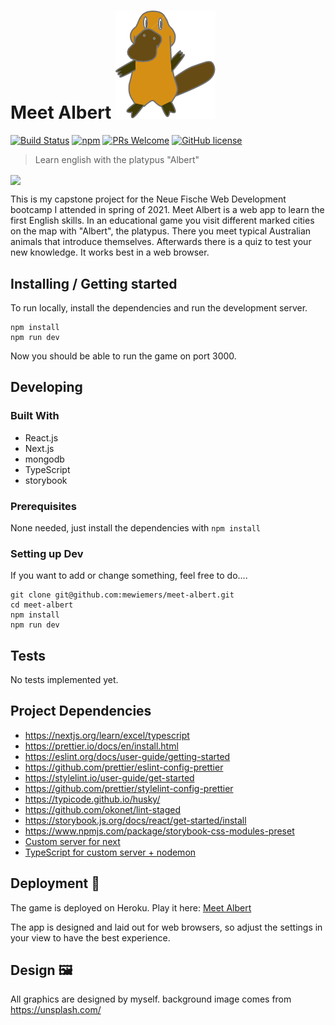 # Meet Albert ![platypus](public/images/Albert.svg)

[![Build Status](https://img.shields.io/travis/npm/npm/latest.svg?style=flat-square)](https://travis-ci.org/npm/npm) [![npm](https://img.shields.io/npm/v/npm.svg?style=flat-square)](https://www.npmjs.com/package/npm) [![PRs Welcome](https://img.shields.io/badge/PRs-welcome-brightgreen.svg?style=flat-square)](http://makeapullrequest.com) [![GitHub license](https://img.shields.io/badge/license-MIT-blue.svg?style=flat-square)](https://github.com/your/your-project/blob/master/LICENSE)

> Learn english with the platypus "Albert"

<img align="center" src="public/Melanie_Wiemers_Meet_Albert.gif"></img>

This is my capstone project for the Neue Fische Web Development bootcamp I attended in spring of 2021.
Meet Albert is a web app to learn the first English skills.
In an educational game you visit different marked cities on the map with "Albert", the platypus.
There you meet typical Australian animals that introduce themselves. Afterwards there is a quiz to test your new knowledge.
It works best in a web browser.

## Installing / Getting started

To run locally, install the dependencies and run the development server.

```shell
npm install
npm run dev
```

Now you should be able to run the game on port 3000.

## Developing

### Built With

- React.js
- Next.js
- mongodb
- TypeScript
- storybook

### Prerequisites

None needed, just install the dependencies with `npm install`

### Setting up Dev

If you want to add or change something, feel free to do....

```shell
git clone git@github.com:mewiemers/meet-albert.git
cd meet-albert
npm install
npm run dev
```

## Tests

No tests implemented yet.

## Project Dependencies

- https://nextjs.org/learn/excel/typescript
- https://prettier.io/docs/en/install.html
- https://eslint.org/docs/user-guide/getting-started
- https://github.com/prettier/eslint-config-prettier
- https://stylelint.io/user-guide/get-started
- https://github.com/prettier/stylelint-config-prettier
- https://typicode.github.io/husky/
- https://github.com/okonet/lint-staged
- https://storybook.js.org/docs/react/get-started/install
- https://www.npmjs.com/package/storybook-css-modules-preset
- [Custom server for next](https://nextjs.org/docs/advanced-features/custom-server)
- [TypeScript for custom server + nodemon](https://github.com/vercel/next.js/tree/canary/examples/custom-server-typescript)

## Deployment 🎯

The game is deployed on Heroku. Play it here: [Meet Albert](https://meet-albert.herokuapp.com/)

The app is designed and laid out for web browsers, so adjust the settings in your view to have the best experience.

## Design 🖼

All graphics are designed by myself. background image comes from https://unsplash.com/
